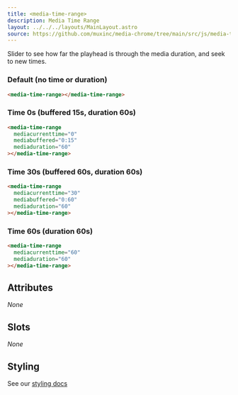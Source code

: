 ```yaml
---
title: <media-time-range>
description: Media Time Range
layout: ../../../layouts/MainLayout.astro
source: https://github.com/muxinc/media-chrome/tree/main/src/js/media-time-range.js
---
```


Slider to see how far the playhead is through the media duration, and seek to new times.

<h3>Default (no time or duration)</h3>

<media-time-range></media-time-range>

```html
<media-time-range></media-time-range>
```

<h3>Time 0s (buffered 15s, duration 60s)</h3>

<media-time-range
  mediacurrenttime="0"
  mediabuffered="0:15"
  mediaduration="60"></media-time-range>

```html
<media-time-range
  mediacurrenttime="0"
  mediabuffered="0:15"
  mediaduration="60"
></media-time-range>
```

<h3>Time 30s (buffered 60s, duration 60s)</h3>

<media-time-range
  mediacurrenttime="30"
  mediabuffered="0:60"
  mediaduration="60"></media-time-range>

```html
<media-time-range
  mediacurrenttime="30"
  mediabuffered="0:60"
  mediaduration="60"
></media-time-range>
```

<h3>Time 60s (duration 60s)</h3>

<media-time-range
  mediacurrenttime="60"
  mediaduration="60"></media-time-range>

```html
<media-time-range
  mediacurrenttime="60"
  mediaduration="60"
></media-time-range>
```

## Attributes

_None_

## Slots

_None_

## Styling

See our [styling docs](./styling#Ranges)

